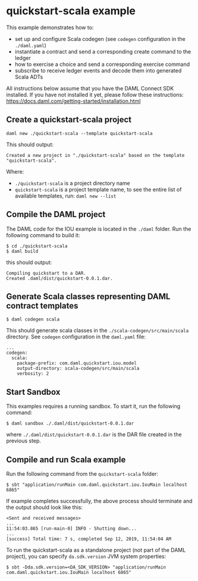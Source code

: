 # quickstart-scala example

This example demonstrates how to:
- set up and configure Scala codegen (see `codegen` configuration in the `./daml.yaml`)
- instantiate a contract and send a corresponding create command to the ledger
- how to exercise a choice and send a corresponding exercise command
- subscribe to receive ledger events and decode them into generated Scala ADTs

All instructions below assume that you have the DAML Connect SDK installed. If you have not installed it yet, please follow these instructions: https://docs.daml.com/getting-started/installation.html

## Create a quickstart-scala project
```
daml new ./quickstart-scala --template quickstart-scala
```
This should output:
```
Created a new project in "./quickstart-scala" based on the template "quickstart-scala".
```
Where:
- `./quickstart-scala` is a project directory name
- `quickstart-scala` is a project template name, to see the entire list of available templates, run: `daml new --list`

## Compile the DAML project
The DAML code for the IOU example is located in the `./daml` folder. Run the following command to build it:
```
$ cd ./quickstart-scala
$ daml build
```
this should output:
```
Compiling quickstart to a DAR.
Created .daml/dist/quickstart-0.0.1.dar.
```

## Generate Scala classes representing DAML contract templates
```
$ daml codegen scala
```
This should generate scala classes in the `./scala-codegen/src/main/scala` directory. See `codegen` configuration in the `daml.yaml` file:
```
...
codegen:
  scala:
    package-prefix: com.daml.quickstart.iou.model
    output-directory: scala-codegen/src/main/scala
    verbosity: 2
```

## Start Sandbox
This examples requires a running sandbox. To start it, run the following command:
```
$ daml sandbox ./.daml/dist/quickstart-0.0.1.dar
```
where `./.daml/dist/quickstart-0.0.1.dar` is the DAR file created in the previous step.

## Compile and run Scala example
Run the following command from the `quickstart-scala` folder:
```
$ sbt "application/runMain com.daml.quickstart.iou.IouMain localhost 6865"
```
If example completes successfully, the above process should terminate and the output should look like this:
```
<Sent and received messages>
...
11:54:03.865 [run-main-0] INFO - Shutting down...
...
[success] Total time: 7 s, completed Sep 12, 2019, 11:54:04 AM
```

To run the quickstart-scala as a standalone project (not part of the DAML project), you can specify `da.sdk.version` JVM system properties:
```
$ sbt -Dda.sdk.version=<DA_SDK_VERSION> "application/runMain com.daml.quickstart.iou.IouMain localhost 6865"
```
